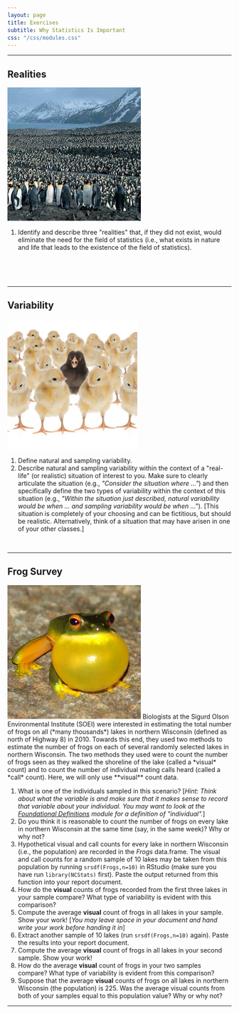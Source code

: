 ```yaml
---
layout: page
title: Exercises
subtitle: Why Statistics Is Important
css: "/css/modules.css"
---
```


----

## Realities
<img src="zimgs/penguin-population.jpg" alt="Population of Penguins" class="img-right">

1. Identify and describe three "realities" that, if they did not exist, would eliminate the need for the field of statistics (i.e., what exists in nature and life that leads to the existence of the field of statistics).

<br><br><br>

----

## Variability
<img src="zimgs/variability.jpg" alt="Variability" class="img-right">

1. Define natural and sampling variability.
1. Describe natural and sampling variability within the context of a "real-life" (or realistic) situation of interest to you. Make sure to clearly articulate the situation (e.g., *"Consider the situation where ..."*) and then specifically define the two types of variability within the context of this situation (e.g., *"Within the situation just described, natural variability would be when ... and sampling variability would be when ..."*). [This situation is completely of your choosing and can be fictitious, but should be realistic. Alternatively, think of a situation that may have arisen in one of your other classes.]

<br>

----

## Frog Survey
<img src="zimgs/frog-croaking.jpg" alt="Frog Croaking" class="img-right">
Biologists at the Sigurd Olson Environmental Institute (SOEI) were interested in estimating the total number of frogs on all (*many thousands*) lakes in northern Wisconsin (defined as north of Highway 8) in 2010. Towards this end, they used two methods to estimate the number of frogs on each of several randomly selected lakes in northern Wisconsin. The two methods they used were to count the number of frogs seen as they walked the shoreline of the lake (called a *visual* count) and to count the number of individual mating calls heard (called a *call* count). Here, we will only use **visual** count data.

1. What is one of the individuals sampled in this scenario? [*Hint: Think about what the variable is and make sure that it makes sense to record that variable about your individual. You may want to look at the [Foundational Definitions](http://derekogle.com/NCMTH107/modules/FoundationalDefns) module for a definition of "individual".*]
1. Do you think it is reasonable to count the number of frogs on every lake in northern Wisconsin at the same time (say, in the same week)? Why or why not?
1. Hypothetical visual and call counts for every lake in northern Wisconsin (i.e., the population) are recorded in the *Frogs* data.frame. The visual and call counts for a random sample of 10 lakes may be taken from this population by running `srsdf(Frogs,n=10)` in RStudio (make sure you have run `library(NCStats)` first). Paste the output returned from this function into your report document.
1. How do the **visual** counts of frogs recorded from the first three lakes in your sample compare? What type of variability is evident with this comparison?
1. Compute the average **visual** count of frogs in all lakes in your sample. Show your work! [*You may leave space in your document and hand write your work before handing it in*]
1. Extract another sample of 10 lakes (run `srsdf(Frogs,n=10)` again). Paste the results into your report document.
1. Compute the average **visual** count of frogs in all lakes in your second sample. Show your work!
1. How do the average **visual** count of frogs in your two samples compare? What type of variability is evident from this comparison?
1. Suppose that the average **visual** counts of frogs on all lakes in northern Wisconsin (the population) is 225. Was the average visual counts from both of your samples equal to this population value? Why or why not?

----
